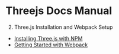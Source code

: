 # Threejs Docs Manual

2. Three.js Installation and Webpack Setup
- [Installing Three.js with NPM](https://threejs.org/docs/index.html#manual/en/introduction/Installation)
- [Getting Started with Webpack](https://webpack.js.org/guides/getting-started)

